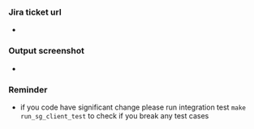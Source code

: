 ### Jira ticket url
- 

### Output screenshot
- 

### Reminder
- if you code have significant change please run integration test `make run_sg_client_test` to check if you break any test cases